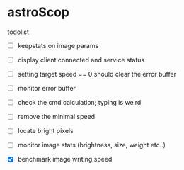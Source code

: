 # astroScop

todolist 

- [ ] keepstats on image params
- [ ] display client connected and service status


- [ ] setting target speed == 0 should clear the error buffer
- [ ] monitor error buffer
- [ ] check the cmd calculation; typing is weird
- [ ] remove the minimal speed


- [ ] locate bright pixels 
- [ ] monitor image stats (brightness, size, weight etc..)

- [x] benchmark image writing speed

